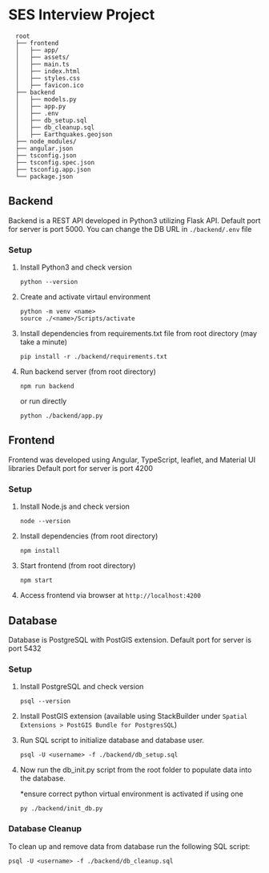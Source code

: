 # SES Interview Project
      root
      ├── frontend
      │   ├── app/
      │   ├── assets/
      │   ├── main.ts
      │   ├── index.html
      │   ├── styles.css
      │   ├── favicon.ico
      ├── backend
      │   ├── models.py
      │   ├── app.py
      │   ├── .env
      │   ├── db_setup.sql
      │   ├── db_cleanup.sql
      │   ├── Earthquakes.geojson
      ├── node_modules/
      ├── angular.json
      ├── tsconfig.json
      ├── tsconfig.spec.json
      ├── tsconfig.app.json
      └── package.json

## Backend
Backend is a REST API developed in Python3 utilizing Flask API.
Default port for server is port 5000. You can change the DB URL in `./backend/.env` file
### Setup
1. Install Python3 and check version
    ```
    python --version
    ```
1. Create and activate virtaul environment
    ```
    python -m venv <name>
    source ./<name>/Scripts/activate
    ```
1. Install dependencies from requirements.txt file from root directory (may take a minute)
    ```
    pip install -r ./backend/requirements.txt
    ```
1. Run backend server (from root directory)
    ```
    npm run backend 
    ```
    or run directly
    ```
    python ./backend/app.py
    ```

## Frontend
Frontend was developed using Angular, TypeScript, leaflet, and Material UI libraries
Default port for server is port 4200
### Setup 
1. Install Node.js and check version
    ```
    node --version
    ```
1. Install dependencies (from root directory)
    ```
    npm install
    ```
1. Start frontend (from root directory)
    ```
    npm start
    ```
1. Access frontend via browser at `http://localhost:4200`

## Database
Database is PostgreSQL with PostGIS extension.
Default port for server is port 5432
### Setup
1. Install PostgreSQL and check version
    ```
    psql --version
    ```
1. Install PostGIS extension (available using StackBuilder under `Spatial Extensions > PostGIS Bundle for PostgresSQL`)
1. Run SQL script to initialize database and database user.
    ```
    psql -U <username> -f ./backend/db_setup.sql 
    ```
1. Now run the db_init.py script from the root folder to populate data into the database.
 
    *ensure correct  python virtual environment is activated if using one
    ```
    py ./backend/init_db.py
    ```
### Database Cleanup
To clean up and remove data from database run the following SQL script:

  ```
  psql -U <username> -f ./backend/db_cleanup.sql
  ```
